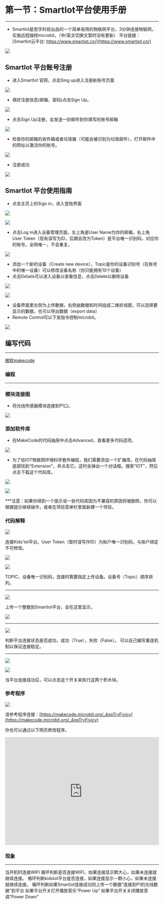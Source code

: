 # 第一节：SmartIot平台使用手册
---
- SmartIot是恩孚科技出品的一个简单易用的物联网平台，3分钟连接物联网，实施远程操控microbit。（中/英文切换文暂时没有更新）
 平台链接：[SmartIot云平台: https://www.smartiot.cn/](https://www.smartiot.cn/)

![](./images/smartiot_01.jpg)

## SmartIot 平台账号注册

- 进入SmartIot 官网，点击Sing up进入注册新账号页面

![](./images/smartiot_02.jpg)

- 填好注册信息(邮箱、密码)点击Sign Up。

![](./images/smartiot_03.jpg)

- 点击Sign Up注册，会发送一封邮件到你填写的账号邮箱

![](./images/smartiot_04.jpg)

- 检查你的邮箱的收件箱或者垃圾箱（可能会被识别为垃圾邮件），打开邮件中的网址以激活你的账号。

![](./images/smartiot_05.jpg)

- 注册成功

![](./images/smartiot_06.jpg)


## SmartIot 平台使用指南

- 点击主页上的Sign in，进入登陆界面

![](./images/smartiot_07.jpg)

![](./images/smartiot_08.jpg)

- 点击Log in进入设备管理页面，左上角是User Name为你的邮箱，右上角User Token（现有误写为ID，后期会改为Token）是平台唯一识别码，对应你的账号。全网唯一，不会重复。

![](./images/smartiot_09.jpg)

- 添加一个新的设备（Create new device），Topic是你的设备识别号（在账号中的唯一设备）可以修改设备名称（你只能拥有10个设备）
- 点击Details可以进入设备以查看信息，点击Delete以删除设备


![](./images/smartiot_10.jpg)

![](./images/smartiot_11.jpg)


- 设备界面里左侧为上传数据，右侧由数据和时间组成二维折线图，可以选择要显示的数据，也可以导出数据（export data）
- Remote Control可以下发指令控制microbit。

![](./images/smartiot_12.jpg)

## 编写代码
---

[微软makecode](https://makecode.microbit.org/#)

### 编程
---
### 模块连接图
- 将光线传感器模块连接到P1口。

![](./images/case_ts_17.png)

### 添加软件库
- 在MakeCode的代码抽屉中点击Advanced，查看更多代码选项。

![](./images/iot_bit_11.jpg)

- 为了给IOT物联网环境科学套件编程，我们需要添加一个扩展库。在代码抽屉底部找到“Extension”，并点击它。这时会弹出一个对话框。搜索“IOT"，然后点击下载这个代码库。

![](./images/iot_bit_12.jpg)


![](./images/smartiot_13.jpg)


***注意：如果你得到一个提示说一些代码库因为不兼容的原因将被删除，你可以根据提示继续操作，或者在项目菜单栏里面新建一个项目。

### 代码解释

![](./images/smartiot_14.jpg)
 
连接Kids’Iot平台。User Token（暂时误写作ID）为账户唯一识别码，与账户绑定不可修改。
 
![](./images/smartiot_15.jpg)

![](./images/smartiot_16.jpg)


 TOPIC，设备唯一识别码，连接时需要指定上传设备。设备号（Topic）顺序排列。

- - - - -

![](./images/smartiot_17.jpg)

上传一个整数到SmartIot平台，会在这里显示。

![](./images/smartiot_18.jpg)
- - - - -

![](./images/smartiot_19.jpg)

判断平台连接状态是否成功，成功（True），失败（False）。
可以自己编写重连机制以保证连接稳定。
- - - - -

![](./images/smartiot_20.jpg)

![](./images/smartiot_21.jpg)

当平台连接成功后，可以点击这个开关来执行这两个积木块。

### 参考程序

![](./images/smartiot_22.jpg)

请参考程序连接：[https://makecode.microbit.org/_4opTryFiyicy](https://makecode.microbit.org/_4opTryFiyicy)

你也可以通过以下网页修改程序。

<div style="position:relative;height:0;padding-bottom:70%;overflow:hidden;"><iframe style="position:absolute;top:0;left:0;width:100%;height:100%;" src="https://makecode.microbit.org/#pub:_4opTryFiyicy" frameborder="0" sandbox="allow-popups allow-forms allow-scripts allow-same-origin"></iframe></div>  

### 现象
---
当开机时连接WIFI
循环判断是否连接WIFI，如果连接显示颗大心，如果未连接就继续连接。
循环判断kidsIot平台是否连接，如果连接显示一颗小心，如果未连接就继续连接。
循环判断如果SmartIot连接成功则上传一个数据“连接到P1的光线数据”到平台
如果平台开关打开播放音乐“Power Up”
如果平台开关关闭播放音调“Power Down”
